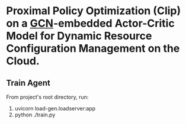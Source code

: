 # Proximal Policy Optimization (Clip) on a [GCN](https://arxiv.org/abs/1609.02907v4)-embedded Actor-Critic Model for Dynamic Resource Configuration Management on the Cloud.

## Train Agent
From project's root directory, run:
1. uvicorn load-gen.loadserver:app
2. python ./train.py

